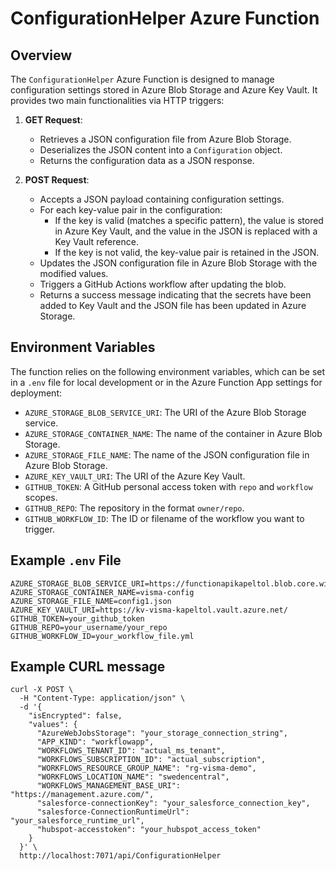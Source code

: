 # ConfigurationHelper Azure Function

## Overview

The `ConfigurationHelper` Azure Function is designed to manage configuration settings stored in Azure Blob Storage and Azure Key Vault. It provides two main functionalities via HTTP triggers:

1. **GET Request**:
   - Retrieves a JSON configuration file from Azure Blob Storage.
   - Deserializes the JSON content into a `Configuration` object.
   - Returns the configuration data as a JSON response.

2. **POST Request**:
   - Accepts a JSON payload containing configuration settings.
   - For each key-value pair in the configuration:
     - If the key is valid (matches a specific pattern), the value is stored in Azure Key Vault, and the value in the JSON is replaced with a Key Vault reference.
     - If the key is not valid, the key-value pair is retained in the JSON.
   - Updates the JSON configuration file in Azure Blob Storage with the modified values.
   - Triggers a GitHub Actions workflow after updating the blob.
   - Returns a success message indicating that the secrets have been added to Key Vault and the JSON file has been updated in Azure Storage.

## Environment Variables

The function relies on the following environment variables, which can be set in a `.env` file for local development or in the Azure Function App settings for deployment:

- `AZURE_STORAGE_BLOB_SERVICE_URI`: The URI of the Azure Blob Storage service.
- `AZURE_STORAGE_CONTAINER_NAME`: The name of the container in Azure Blob Storage.
- `AZURE_STORAGE_FILE_NAME`: The name of the JSON configuration file in Azure Blob Storage.
- `AZURE_KEY_VAULT_URI`: The URI of the Azure Key Vault.
- `GITHUB_TOKEN`: A GitHub personal access token with `repo` and `workflow` scopes.
- `GITHUB_REPO`: The repository in the format `owner/repo`.
- `GITHUB_WORKFLOW_ID`: The ID or filename of the workflow you want to trigger.

## Example `.env` File

```properties
AZURE_STORAGE_BLOB_SERVICE_URI=https://functionapikapeltol.blob.core.windows.net
AZURE_STORAGE_CONTAINER_NAME=visma-config
AZURE_STORAGE_FILE_NAME=config1.json
AZURE_KEY_VAULT_URI=https://kv-visma-kapeltol.vault.azure.net/
GITHUB_TOKEN=your_github_token
GITHUB_REPO=your_username/your_repo
GITHUB_WORKFLOW_ID=your_workflow_file.yml
```
## Example CURL message
```properties
curl -X POST \
  -H "Content-Type: application/json" \
  -d '{
    "isEncrypted": false,
    "values": {
      "AzureWebJobsStorage": "your_storage_connection_string",
      "APP_KIND": "workflowapp",
      "WORKFLOWS_TENANT_ID": "actual_ms_tenant",
      "WORKFLOWS_SUBSCRIPTION_ID": "actual_subscription",
      "WORKFLOWS_RESOURCE_GROUP_NAME": "rg-visma-demo",
      "WORKFLOWS_LOCATION_NAME": "swedencentral",
      "WORKFLOWS_MANAGEMENT_BASE_URI": "https://management.azure.com/",
      "salesforce-connectionKey": "your_salesforce_connection_key",
      "salesforce-ConnectionRuntimeUrl": "your_salesforce_runtime_url",
      "hubspot-accesstoken": "your_hubspot_access_token"
    }
  }' \
  http://localhost:7071/api/ConfigurationHelper
  ```